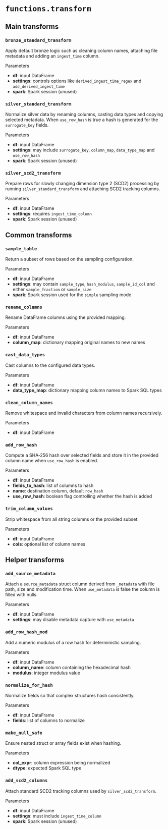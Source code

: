 # `functions.transform`

## Main transforms

### `bronze_standard_transform`
Apply default bronze logic such as cleaning column names, attaching file metadata and adding an `ingest_time` column.

Parameters
- **df**: input DataFrame
- **settings**: controls options like `derived_ingest_time_regex` and `add_derived_ingest_time`
- **spark**: Spark session (unused)

### `silver_standard_transform`
Normalize silver data by renaming columns, casting data types and copying selected metadata. When `use_row_hash` is true a hash is generated for the `surrogate_key` fields.

Parameters
- **df**: input DataFrame
- **settings**: may include `surrogate_key`, `column_map`, `data_type_map` and `use_row_hash`
- **spark**: Spark session (unused)

### `silver_scd2_transform`
Prepare rows for slowly changing dimension type 2 (SCD2) processing by running `silver_standard_transform` and attaching SCD2 tracking columns.

Parameters
- **df**: input DataFrame
- **settings**: requires `ingest_time_column`
- **spark**: Spark session (unused)

## Common transforms

### `sample_table`
Return a subset of rows based on the sampling configuration.

Parameters
- **df**: input DataFrame
- **settings**: may contain `sample_type`, `hash_modulus`, `sample_id_col` and either `sample_fraction` or `sample_size`
- **spark**: Spark session used for the `simple` sampling mode

### `rename_columns`
Rename DataFrame columns using the provided mapping.

Parameters
- **df**: input DataFrame
- **column_map**: dictionary mapping original names to new names

### `cast_data_types`
Cast columns to the configured data types.

Parameters
- **df**: input DataFrame
- **data_type_map**: dictionary mapping column names to Spark SQL types

### `clean_column_names`
Remove whitespace and invalid characters from column names recursively.

Parameters
- **df**: input DataFrame

### `add_row_hash`
Compute a SHA‑256 hash over selected fields and store it in the provided column name when `use_row_hash` is enabled.

Parameters
- **df**: input DataFrame
- **fields_to_hash**: list of columns to hash
- **name**: destination column, default `row_hash`
- **use_row_hash**: boolean flag controlling whether the hash is added

### `trim_column_values`
Strip whitespace from all string columns or the provided subset.

Parameters
- **df**: input DataFrame
- **cols**: optional list of column names

## Helper transforms

### `add_source_metadata`
Attach a `source_metadata` struct column derived from `_metadata` with file path, size and modification time. When `use_metadata` is false the column is filled with nulls.

Parameters
- **df**: input DataFrame
- **settings**: may disable metadata capture with `use_metadata`

### `add_row_hash_mod`
Add a numeric modulus of a row hash for deterministic sampling.

Parameters
- **df**: input DataFrame
- **column_name**: column containing the hexadecimal hash
- **modulus**: integer modulus value

### `normalize_for_hash`
Normalize fields so that complex structures hash consistently.

Parameters
- **df**: input DataFrame
- **fields**: list of columns to normalize

### `make_null_safe`
Ensure nested struct or array fields exist when hashing.

Parameters
- **col_expr**: column expression being normalized
- **dtype**: expected Spark SQL type

### `add_scd2_columns`
Attach standard SCD2 tracking columns used by `silver_scd2_transform`.

Parameters
- **df**: input DataFrame
- **settings**: must include `ingest_time_column`
- **spark**: Spark session (unused)


